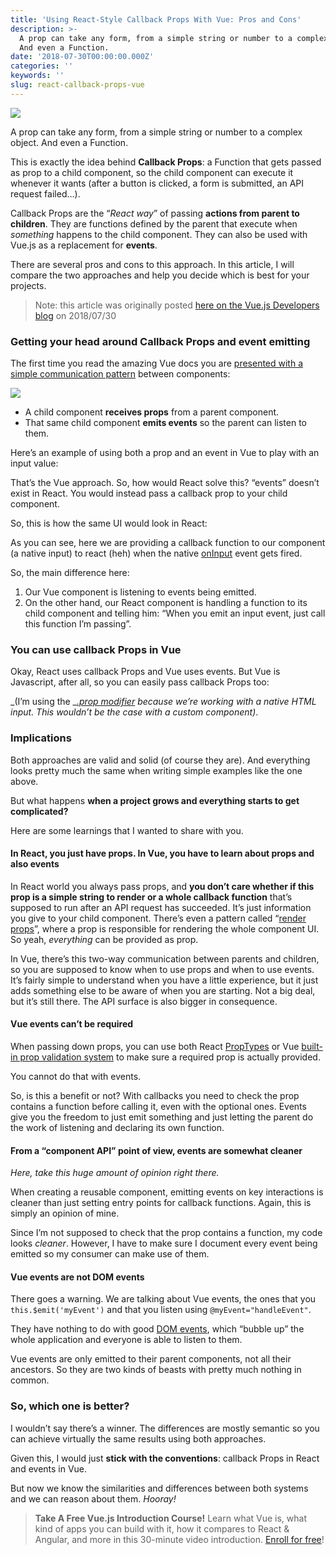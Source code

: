 ```yaml
---
title: 'Using React-Style Callback Props With Vue: Pros and Cons'
description: >-
  A prop can take any form, from a simple string or number to a complex object.
  And even a Function.
date: '2018-07-30T00:00:00.000Z'
categories: ''
keywords: ''
slug: react-callback-props-vue
---
```


![](https://cdn-images-1.medium.com/max/1200/1*omZ2a9bDNY-K3NjvgJiWng.png)

A prop can take any form, from a simple string or number to a complex object. And even a Function.

This is exactly the idea behind **Callback Props**: a Function that gets passed as prop to a child component, so the child component can execute it whenever it wants (after a button is clicked, a form is submitted, an API request failed…).

Callback Props are the “_React way_” of passing **actions from parent to children**. They are functions defined by the parent that execute when _something_ happens to the child component. They can also be used with Vue.js as a replacement for **events**.

There are several pros and cons to this approach. In this article, I will compare the two approaches and help you decide which is best for your projects.

> Note: this article was originally posted [here on the Vue.js Developers blog](https://vuejsdevelopers.com/2018/07/30/callback-props-vs-emitting-events/?utm_source=medium-vjd&utm_medium=article&utm_campaign=cbp) on 2018/07/30

### Getting your head around Callback Props and event emitting

The first time you read the amazing Vue docs you are [presented with a simple communication pattern](https://vuejs.org/v2/guide/components.html#Passing-Data-to-Child-Components-with-Props) between components:

![](https://cdn-images-1.medium.com/max/800/0*gZYY-uOWR24Nm1Dd.png)

*   A child component **receives props** from a parent component.
*   That same child component **emits events** so the parent can listen to them.

Here’s an example of using both a prop and an event in Vue to play with an input value:

That’s the Vue approach. So, how would React solve this? “events” doesn’t exist in React. You would instead pass a callback prop to your child component.

So, this is how the same UI would look in React:

As you can see, here we are providing a callback function to our component (a native input) to react (heh) when the native [onInput](https://developer.mozilla.org/en-US/docs/Mozilla/Tech/XUL/Attribute/oninput) event gets fired.

So, the main difference here:

1.  Our Vue component is listening to events being emitted.
2.  On the other hand, our React component is handling a function to its child component and telling him: “When you emit an input event, just call this function I’m passing”.

### You can use callback Props in Vue

Okay, React uses callback Props and Vue uses events. But Vue is Javascript, after all, so you can easily pass callback Props too:

_(I’m using the _[_.prop modifier_](https://vuejs.org/v2/api/#v-bind) _because we’re working with a native HTML input. This wouldn’t be the case with a custom component)_.

### Implications

Both approaches are valid and solid (of course they are). And everything looks pretty much the same when writing simple examples like the one above.

But what happens **when a project grows and everything starts to get complicated?**

Here are some learnings that I wanted to share with you.

#### In React, you just have props. In Vue, you have to learn about props and also events

In React world you always pass props, and **you don’t care whether if this prop is a simple string to render or a whole callback function** that’s supposed to run after an API request has succeeded. It’s just information you give to your child component. There’s even a pattern called “[render props](https://reactjs.org/docs/render-props.html)”, where a prop is responsible for rendering the whole component UI. So yeah, _everything_ can be provided as prop.

In Vue, there’s this two-way communication between parents and children, so you are supposed to know when to use props and when to use events. It’s fairly simple to understand when you have a little experience, but it just adds something else to be aware of when you are starting. Not a big deal, but it’s still there. The API surface is also bigger in consequence.

#### Vue events can’t be required

When passing down props, you can use both React [PropTypes](https://reactjs.org/docs/typechecking-with-proptypes) or Vue [built-in prop validation system](https://vuejs.org/v2/guide/components-props.html#Prop-Validation) to make sure a required prop is actually provided.

You cannot do that with events.

So, is this a benefit or not? With callbacks you need to check the prop contains a function before calling it, even with the optional ones. Events give you the freedom to just emit something and just letting the parent do the work of listening and declaring its own function.

#### From a “component API” point of view, events are somewhat cleaner

_Here, take this huge amount of opinion right there._

When creating a reusable component, emitting events on key interactions is cleaner than just setting entry points for callback functions. Again, this is simply an opinion of mine.

Since I’m not supposed to check that the prop contains a function, my code looks _cleaner_. However, I have to make sure I document every event being emitted so my consumer can make use of them.

#### Vue events are not DOM events

There goes a warning. We are talking about Vue events, the ones that you `this.$emit('myEvent')` and that you listen using `@myEvent="handleEvent"`.

They have nothing to do with good [DOM events](https://developer.mozilla.org/en-US/docs/Web/API/Document_Object_Model/Events), which “bubble up” the whole application and everyone is able to listen to them.

Vue events are only emitted to their parent components, not all their ancestors. So they are two kinds of beasts with pretty much nothing in common.

### So, which one is better?

I wouldn’t say there’s a winner. The differences are mostly semantic so you can achieve virtually the same results using both approaches.

Given this, I would just **stick with the conventions**: callback Props in React and events in Vue.

But now we know the similarities and differences between both systems and we can reason about them. _Hooray!_

> **Take A Free Vue.js Introduction Course!** Learn what Vue is, what kind of apps you can build with it, how it compares to React & Angular, and more in this 30-minute video introduction. [Enroll for free](https://courses.vuejsdevelopers.com/p/vue-js-crash-course?utm_source=medium-vjd&utm_medium=article)!
